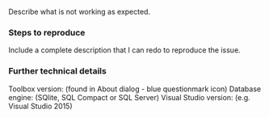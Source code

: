 Describe what is not working as expected.

### Steps to reproduce
Include a complete description that I can redo to reproduce the issue.

### Further technical details
Toolbox version: (found in About dialog - blue questionmark icon)
Database engine: (SQlite, SQL Compact or SQL Server)
Visual Studio version: (e.g. Visual Studio 2015)
